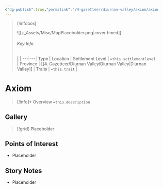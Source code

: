 ```yaml
---
{"dg-publish":true,"permalink":"/4-gazetteer/diurnan-valley/axiom/axiom/","noteIcon":""}
---
```



> [!infobox]
> 
> ![[z_Assets/Misc/MapPlaceholder.png\|cover hmed]]
> ###### Key Info
>  |   |
> ---|---|
> Type | Location |
> Settlement Level | `=this.settlementlevel` |
> Province | [[4. Gazetteer/Diurnan Valley/Diurnan Valley\|Diurnan Valley]] |
> Traits | `=this.trait` |

# Axiom

> [!info]+ Overview
> `=this.description`

## Gallery

>[!grid]
>Placeholder


## Points of Interest

- Placeholder

## Story Notes

- Placeholder